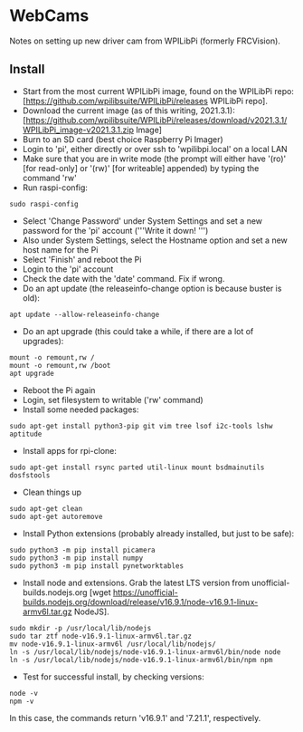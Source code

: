 # WebCams 

Notes on setting up new driver cam from WPILibPi (formerly FRCVision).

## Install 

 * Start from the most current WPILibPi image, found on the WPILibPi repo: [https://github.com/wpilibsuite/WPILibPi/releases WPILibPi repo].
 * Download the current image (as of this writing, 2021.3.1): [https://github.com/wpilibsuite/WPILibPi/releases/download/v2021.3.1/WPILibPi_image-v2021.3.1.zip Image]
 * Burn to an SD card (best choice Raspberry Pi Imager)
 * Login to 'pi', either directly or over ssh to 'wpilibpi.local' on a local LAN
 * Make sure that you are in write mode (the prompt will either have '(ro)' [for read-only] or '(rw)' [for writeable] appended) by typing the command 'rw'
 * Run raspi-config:
```
sudo raspi-config
```
 * Select 'Change Password' under System Settings and set a new password for the 'pi' account ('''Write it down! ''')
 * Also under System Settings, select the Hostname option and set a new host name for the Pi
 * Select 'Finish' and reboot the Pi
 * Login to the 'pi' account
 * Check the date with the 'date' command.  Fix if wrong.
 * Do an apt update (the releaseinfo-change option is because buster is old):
```
apt update --allow-releaseinfo-change
```
 * Do an apt upgrade (this could take a while, if there are a lot of upgrades):
```
mount -o remount,rw /
mount -o remount,rw /boot
apt upgrade
```
 * Reboot the Pi again
 * Login, set filesystem to writable ('rw' command)
 * Install some needed packages:
```
sudo apt-get install python3-pip git vim tree lsof i2c-tools lshw aptitude
```
 * Install apps for rpi-clone:
```
sudo apt-get install rsync parted util-linux mount bsdmainutils dosfstools
```
 * Clean things up
```
sudo apt-get clean
sudo apt-get autoremove
```
 * Install Python extensions (probably already installed, but just to be safe):
```
sudo python3 -m pip install picamera
sudo python3 -m pip install numpy
sudo python3 -m pip install pynetworktables
```
 * Install node and extensions.  Grab the latest LTS version from unofficial-builds.nodejs.org [wget https://unofficial-builds.nodejs.org/download/release/v16.9.1/node-v16.9.1-linux-armv6l.tar.gz NodeJS].
```
sudo mkdir -p /usr/local/lib/nodejs
sudo tar ztf node-v16.9.1-linux-armv6l.tar.gz
mv node-v16.9.1-linux-armv6l /usr/local/lib/nodejs/
ln -s /usr/local/lib/nodejs/node-v16.9.1-linux-armv6l/bin/node node
ln -s /usr/local/lib/nodejs/node-v16.9.1-linux-armv6l/bin/npm npm
```
 * Test for successful install, by checking versions:
```
node -v
npm -v
```
 In this case, the commands return 'v16.9.1' and '7.21.1', respectively.


